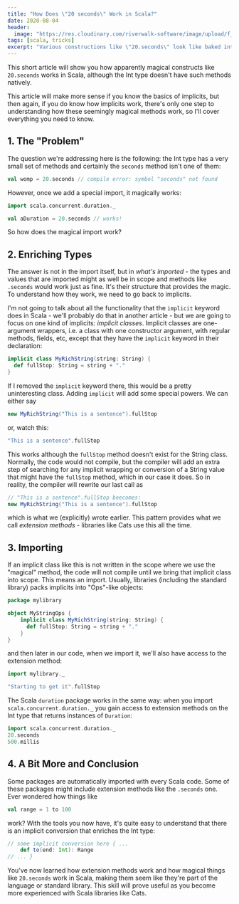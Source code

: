 ```yaml
---
title: "How Does \"20 seconds\" Work in Scala?"
date: 2020-08-04
header:
  image: "https://res.cloudinary.com/riverwalk-software/image/upload/f_auto,q_auto,c_auto,g_auto,h_300,w_1200/vlfjqjardopi8yq2hjtd"
tags: [scala, tricks]
excerpt: "Various constructions like \"20.seconds\" look like baked into the Scala language. Let's see how these work."
---
```

This short article will show you how apparently magical constructs like `20.seconds` works in Scala, although the Int type doesn't have such methods natively.

This article will make more sense if you know the basics of implicits, but then again, if you do know how implicits work, there's only one step to understanding how these seemingly magical methods work, so I'll cover everything you need to know.

## 1. The "Problem"

The question we're addressing here is the following: the Int type has a very small set of methods and certainly the `seconds` method isn't one of them:

```scala
val womp = 20.seconds // compile error: symbol "seconds" not found
```

However, once we add a special import, it magically works:

```scala
import scala.concurrent.duration._

val aDuration = 20.seconds // works!
```

So how does the magical import work?

## 2. Enriching Types

The answer is not in the import itself, but in <em>what's imported</em> - the types and values that are imported might as well be in scope and methods like `.seconds` would work just as fine. It's their structure that provides the magic. To understand how they work, we need to go back to implicits.

I'm not going to talk about all the functionality that the `implicit` keyword does in Scala - we'll probably do that in another article - but we are going to focus on one kind of implicits: _implicit classes_. Implicit classes are one-argument wrappers, i.e. a class with one constructor argument, with regular methods, fields, etc, except that they have the `implicit` keyword in their declaration:

```scala
implicit class MyRichString(string: String) {
  def fullStop: String = string + "."
}
```

If I removed the `implicit` keyword there, this would be a pretty uninteresting class. Adding `implicit` will add some special powers. We can either say

```scala
new MyRichString("This is a sentence").fullStop
```

or, watch this:

```scala
"This is a sentence".fullStop
```

This works although the `fullStop` method doesn't exist for the String class. Normally, the code would not compile, but the compiler will add an extra step of searching for any implicit wrapping or conversion of a String value that might have the `fullStop` method, which in our case it does. So in reality, the compiler will rewrite our last call as

```scala
// "This is a sentence".fullStop beecomes:
new MyRichString("This is a sentence").fullStop
```

which is what we (explicitly) wrote earlier. This pattern provides what we call <em>extension methods</em> - libraries like Cats use this all the time.

## 3. Importing

If an implicit class like this is not written in the scope where we use the "magical" method, the code will not compile until we bring that implicit class into scope. This means an import. Usually, libraries (including the standard library) packs implicits into "Ops"-like objects:

```scala
package mylibrary

object MyStringOps {
    implicit class MyRichString(string: String) {
      def fullStop: String = string + "."
    }
}

```

and then later in our code, when we import it, we'll also have access to the extension method:

```scala
import mylibrary._

"Starting to get it".fullStop
```

The Scala `duration` package works in the same way: when you import `scala.concurrent.duration._` you gain access to extension methods on the Int type that returns instances of `Duration`:

```scala
import scala.concurrent.duration._
20.seconds
500.millis
```

## 4. A Bit More and Conclusion

Some packages are automatically imported with every Scala code. Some of these packages might include extension methods like the `.seconds` one. Ever wondered how things like

```scala
val range = 1 to 100
```

work? With the tools you now have, it's quite easy to understand that there is an implicit conversion that enriches the Int type:

```scala
// some implicit conversion here { ...
    def to(end: Int): Range
// ... }
```

You've now learned how extension methods work and how magical things like `20.seconds` work in Scala, making them seem like they're part of the language or standard library. This skill will prove useful as you become more experienced with Scala libraries like Cats.
